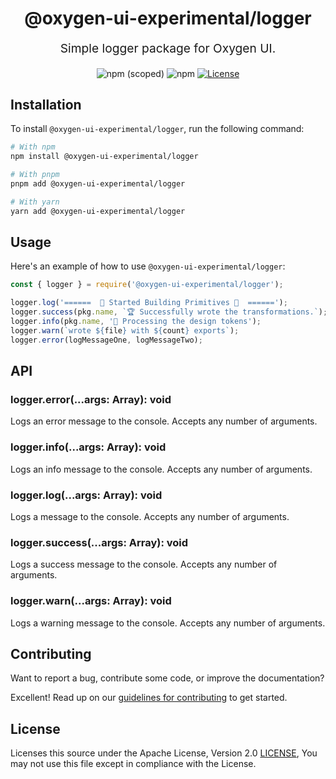 <p align="center" style="color: #343a40">
  <h1 align="center">@oxygen-ui-experimental/logger</h1>
</p>
<p align="center" style="font-size: 1.2rem;">Simple logger package for Oxygen UI.</p>

<div align="center">
  <img alt="npm (scoped)" src="https://img.shields.io/npm/v/@oxygen-ui-experimental/logger">
  <img alt="npm" src="https://img.shields.io/npm/dw/@oxygen-ui-experimental/logger">
  <a href="./LICENSE"><img src="https://img.shields.io/badge/License-Apache%202.0-blue.svg" alt="License"></a>
</div>

## Installation

To install `@oxygen-ui-experimental/logger`, run the following command:

```sh
# With npm
npm install @oxygen-ui-experimental/logger

# With pnpm
pnpm add @oxygen-ui-experimental/logger

# With yarn
yarn add @oxygen-ui-experimental/logger
```

## Usage

Here's an example of how to use `@oxygen-ui-experimental/logger`:

```js
const { logger } = require('@oxygen-ui-experimental/logger');

logger.log('======  🧱 Started Building Primitives 🧱  ======');
logger.success(pkg.name, `🏆 Successfully wrote the transformations.`);
logger.info(pkg.name, '💭 Processing the design tokens');
logger.warn(`wrote ${file} with ${count} exports`);
logger.error(logMessageOne, logMessageTwo);
```

## API

### logger.error(...args: Array<any>): void

Logs an error message to the console. Accepts any number of arguments.

### logger.info(...args: Array<any>): void

Logs an info message to the console. Accepts any number of arguments.

### logger.log(...args: Array<any>): void

Logs a message to the console. Accepts any number of arguments.

### logger.success(...args: Array<any>): void

Logs a success message to the console. Accepts any number of arguments.

### logger.warn(...args: Array<any>): void

Logs a warning message to the console. Accepts any number of arguments.

## Contributing

Want to report a bug, contribute some code, or improve the documentation?

Excellent! Read up on our [guidelines for contributing](../../CONTRIBUTING.md) to get started.

## License

Licenses this source under the Apache License, Version 2.0 [LICENSE](../../LICENSE), You may not use this file except in compliance with the License.
